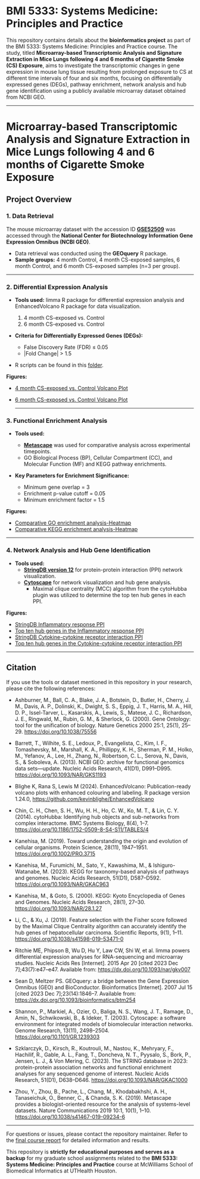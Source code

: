 # BMI 5333: Systems Medicine: Principles and Practice

This repository contains details about the **bioinformatics project** as part of the BMI 5333: Systems Medicine: Principles and Practice course. The study, titled **Microarray-based Transcriptomic Analysis and Signature Extraction in Mice Lungs following 4 and 6 months of Cigarette Smoke (CS) Exposure**, aims to investigate the transcriptomic changes in gene expression in mouse lung tissue resulting from prolonged exposure to CS at different time intervals of four and six months, focusing on differentially expressed genes (DEGs), pathway enrichment, network analysis and hub gene identification using a publicly available microarray dataset obtained from NCBI GEO.

---

# Microarray-based Transcriptomic Analysis and Signature Extraction in Mice Lungs following 4 and 6 months of Cigarette Smoke Exposure

## Project Overview

### 1. Data Retrieval
The mouse microarray dataset with the accession ID **[GSE52509](https://www.ncbi.nlm.nih.gov/geo/query/acc.cgi?acc=GSE52509)** was accessed through the **National Center for Biotechnology Information Gene Expression Omnibus (NCBI GEO)**. 
- Data retrieval was conducted using the **GEOquery** R package.
- **Sample groups:** 4 month Control, 4 month CS-exposed samples, 6 month Control, and 6 month CS-exposed samples (n=3 per group).

---

### 2. Differential Expression Analysis
- **Tools used:** limma R package for differential expression analysis and EnhancedVolcano R package for data visualization.
    
  1. 4 month CS-exposed vs. Control
  2. 6 month CS-exposed vs. Control
     
 - **Criteria for Differentially Expressed Genes (DEGs):**
   - False Discovery Rate (FDR) ≤ 0.05
   - |Fold Change| > 1.5
     
- R scripts can be found in this [folder](scripts).
  
**Figures:**
- [4 month CS-exposed vs. Control Volcano Plot](Assets/1monthCSvsAir.png)
- [6 month CS-exposed vs. Control Volcano Plot](Assets/3monthCSvsAir.png)
  
  ---

### 3. Functional Enrichment Analysis
- **Tools used:**
  - **[Metascape](https://metascape.org/gp/index.html#/main/step1)** was used for comparative analysis across experimental timepoints.
  - GO Biological Process (BP), Cellular Compartment (CC), and Molecular Function (MF) and KEGG pathway enrichments.

- **Key Parameters for Enrichment Significance:**
  - Minimum gene overlap = 3
  - Enrichment p-value cutoff = 0.05
  - Minimum enrichment factor = 1.5
  
**Figures:**
- [Comparative GO enrichment analysis-Heatmap](Assets/HeatmapSelectedGO.png)
- [Comparative KEGG enrichment analysis-Heatmap](Assets/HeatmapSelectedGO.png)
  
---

### 4. Network Analysis and Hub Gene Identification
- **Tools used:**
  - **[StringDB version 12](https://string-db.org/)** for protein-protein interaction (PPI) network visualization.
  - **[Cytoscape](https://cytoscape.org/)** for network visualization and hub gene analysis.
    - Maximal clique centrality (MCC) algorithm from the cytoHubba plugin was utilized to determine the top ten hub genes in each PPI.

**Figures:**
- [StringDB Inflammatory response PPI](Assets/inflammatoryresponse_hubgene.png)
- [Top ten hub genes in the Inflammatory response PPI](Assets/cytokineproduction_hubgene.png)
- [StringDB Cytokine-cytokine receptor interaction PPI](Assets/chemotaxis_regulation_hubgene.png)
- [Top ten hub genes in the Cytokine-cytokine receptor interaction PPI](Assets/cellmigration_hubgenes.png)

  
---

## Citation
If you use the tools or dataset mentioned in this repository in your research, please cite the following references:

- Ashburner, M., Ball, C. A., Blake, J. A., Botstein, D., Butler, H., Cherry, J. M., Davis, A. P., Dolinski, K., Dwight, S. S., Eppig, J. T., Harris, M. A., Hill, D. P., Issel-Tarver, L., Kasarskis, A., Lewis, S., Matese, J. C., Richardson, J. E., Ringwald, M., Rubin, G. M., & Sherlock, G. (2000). Gene Ontology: tool for the unification of biology. Nature Genetics 2000 25:1, 25(1), 25–29. https://doi.org/10.1038/75556
  
- Barrett, T., Wilhite, S. E., Ledoux, P., Evangelista, C., Kim, I. F., Tomashevsky, M., Marshall, K. A., Phillippy, K. H., Sherman, P. M., Holko, M., Yefanov, A., Lee, H., Zhang, N., Robertson, C. L., Serova, N., Davis, S., & Soboleva, A. (2013). NCBI GEO: archive for functional genomics data sets—update. Nucleic Acids Research, 41(D1), D991–D995. https://doi.org/10.1093/NAR/GKS1193

- Blighe K, Rana S, Lewis M (2024). EnhancedVolcano: Publication-ready volcano plots with enhanced colouring and labeling. R package version 1.24.0, https://github.com/kevinblighe/EnhancedVolcano

- Chin, C. H., Chen, S. H., Wu, H. H., Ho, C. W., Ko, M. T., & Lin, C. Y. (2014). cytoHubba: Identifying hub objects and sub-networks from complex interactome. BMC Systems Biology, 8(4), 1–7. https://doi.org/10.1186/1752-0509-8-S4-S11/TABLES/4

- Kanehisa, M. (2019). Toward understanding the origin and evolution of cellular organisms. Protein Science, 28(11), 1947–1951. https://doi.org/10.1002/PRO.3715
  
- Kanehisa, M., Furumichi, M., Sato, Y., Kawashima, M., & Ishiguro-Watanabe, M. (2023). KEGG for taxonomy-based analysis of pathways and genomes. Nucleic Acids Research, 51(D1), D587–D592. https://doi.org/10.1093/NAR/GKAC963

- Kanehisa, M., & Goto, S. (2000). KEGG: Kyoto Encyclopedia of Genes and Genomes. Nucleic Acids Research, 28(1), 27–30. https://doi.org/10.1093/NAR/28.1.27

- Li, C., & Xu, J. (2019). Feature selection with the Fisher score followed by the Maximal Clique Centrality algorithm can accurately identify the hub genes of hepatocellular carcinoma. Scientific Reports, 9(1), 1–11. https://doi.org/10.1038/s41598-019-53471-0

- Ritchie ME, Phipson B, Wu D, Hu Y, Law CW, Shi W, et al. limma powers differential expression analyses for RNA-sequencing and microarray studies. Nucleic Acids Res [Internet]. 2015 Apr 20 [cited 2023 Dec 7];43(7):e47–e47. Available from: https://dx.doi.org/10.1093/nar/gkv007

- Sean D, Meltzer PS. GEOquery: a bridge between the Gene Expression Omnibus (GEO) and BioConductor. Bioinformatics [Internet]. 2007 Jul 15 [cited 2023 Dec 7];23(14):1846–7. Available from: https://dx.doi.org/10.1093/bioinformatics/btm254

- Shannon, P., Markiel, A., Ozier, O., Baliga, N. S., Wang, J. T., Ramage, D., Amin, N., Schwikowski, B., & Ideker, T. (2003). Cytoscape: a software environment for integrated models of biomolecular interaction networks. Genome Research, 13(11), 2498–2504. https://doi.org/10.1101/GR.1239303

- Szklarczyk, D., Kirsch, R., Koutrouli, M., Nastou, K., Mehryary, F., Hachilif, R., Gable, A. L., Fang, T., Doncheva, N. T., Pyysalo, S., Bork, P., Jensen, L. J., & Von Mering, C. (2023). The STRING database in 2023: protein-protein association networks and functional enrichment analyses for any sequenced genome of interest. Nucleic Acids Research, 51(D1), D638–D646. https://doi.org/10.1093/NAR/GKAC1000

- Zhou, Y., Zhou, B., Pache, L., Chang, M., Khodabakhshi, A. H., Tanaseichuk, O., Benner, C., & Chanda, S. K. (2019). Metascape provides a biologist-oriented resource for the analysis of systems-level datasets. Nature Communications 2019 10:1, 10(1), 1–10. https://doi.org/10.1038/s41467-019-09234-6

---

For questions or issues, please contact the repository maintainer. Refer to the [final course report](Assets/Easwaran_Meena_Journal_paper.pdf) for detailed information and results.

This repository is **strictly for educational purposes and serves as a backup** for my graduate school assignments related to the **BMI 5333: Systems Medicine: Principles and Practice** course at McWilliams School of Biomedical Informatics at UTHealth Houston.
